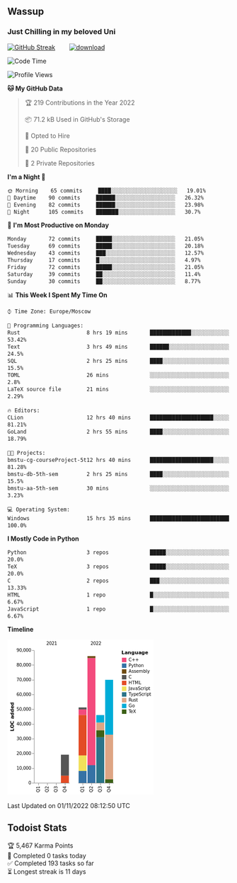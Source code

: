 ## Wassup 
### Just Chilling in my beloved Uni 

<!--
-->

[![GitHub Streak](http://github-readme-streak-stats.herokuapp.com?user=archeoss&theme=shades-of-purple&hide_border=true&date_format=j%20M%5B%20Y%5D)](https://git.io/streak-stats)&nbsp;&nbsp;&nbsp;&nbsp;&nbsp;&nbsp;&nbsp;&nbsp;[![download](https://user-images.githubusercontent.com/68448737/147796309-d8b65b1d-4dde-40d9-b03a-2b42aaa6cd43.jpeg)
](http://bmstu.ru/)

<!--START_SECTION:waka-->
![Code Time](http://img.shields.io/badge/Code%20Time-654%20hrs%2051%20mins-blue)

![Profile Views](http://img.shields.io/badge/Profile%20Views-0-blue)

**🐱 My GitHub Data** 

> 🏆 219 Contributions in the Year 2022
 > 
> 📦 71.2 kB Used in GitHub's Storage 
 > 
> 💼 Opted to Hire
 > 
> 📜 20 Public Repositories 
 > 
> 🔑 2 Private Repositories  
 > 
**I'm a Night 🦉** 

```text
🌞 Morning    65 commits     ████░░░░░░░░░░░░░░░░░░░░░   19.01% 
🌆 Daytime    90 commits     ██████░░░░░░░░░░░░░░░░░░░   26.32% 
🌃 Evening    82 commits     ██████░░░░░░░░░░░░░░░░░░░   23.98% 
🌙 Night      105 commits    ███████░░░░░░░░░░░░░░░░░░   30.7%

```
📅 **I'm Most Productive on Monday** 

```text
Monday       72 commits     █████░░░░░░░░░░░░░░░░░░░░   21.05% 
Tuesday      69 commits     █████░░░░░░░░░░░░░░░░░░░░   20.18% 
Wednesday    43 commits     ███░░░░░░░░░░░░░░░░░░░░░░   12.57% 
Thursday     17 commits     █░░░░░░░░░░░░░░░░░░░░░░░░   4.97% 
Friday       72 commits     █████░░░░░░░░░░░░░░░░░░░░   21.05% 
Saturday     39 commits     ██░░░░░░░░░░░░░░░░░░░░░░░   11.4% 
Sunday       30 commits     ██░░░░░░░░░░░░░░░░░░░░░░░   8.77%

```


📊 **This Week I Spent My Time On** 

```text
⌚︎ Time Zone: Europe/Moscow

💬 Programming Languages: 
Rust                     8 hrs 19 mins       █████████████░░░░░░░░░░░░   53.42% 
Text                     3 hrs 49 mins       ██████░░░░░░░░░░░░░░░░░░░   24.5% 
SQL                      2 hrs 25 mins       ████░░░░░░░░░░░░░░░░░░░░░   15.5% 
TOML                     26 mins             ░░░░░░░░░░░░░░░░░░░░░░░░░   2.8% 
LaTeX source file        21 mins             ░░░░░░░░░░░░░░░░░░░░░░░░░   2.29%

🔥 Editors: 
CLion                    12 hrs 40 mins      ████████████████████░░░░░   81.21% 
GoLand                   2 hrs 55 mins       ████░░░░░░░░░░░░░░░░░░░░░   18.79%

🐱‍💻 Projects: 
bmstu-cg-courseProject-5t12 hrs 40 mins      ████████████████████░░░░░   81.28% 
bmstu-db-5th-sem         2 hrs 25 mins       ████░░░░░░░░░░░░░░░░░░░░░   15.5% 
bmstu-aa-5th-sem         30 mins             ░░░░░░░░░░░░░░░░░░░░░░░░░   3.23%

💻 Operating System: 
Windows                  15 hrs 35 mins      █████████████████████████   100.0%

```

**I Mostly Code in Python** 

```text
Python                   3 repos             █████░░░░░░░░░░░░░░░░░░░░   20.0% 
TeX                      3 repos             █████░░░░░░░░░░░░░░░░░░░░   20.0% 
C                        2 repos             ███░░░░░░░░░░░░░░░░░░░░░░   13.33% 
HTML                     1 repo              █░░░░░░░░░░░░░░░░░░░░░░░░   6.67% 
JavaScript               1 repo              █░░░░░░░░░░░░░░░░░░░░░░░░   6.67%

```


**Timeline**

![Chart not found](https://raw.githubusercontent.com/archeoss/archeoss/master/charts/bar_graph.png) 


 Last Updated on 01/11/2022 08:12:50 UTC
<!--END_SECTION:waka-->

## Todoist Stats

<!-- TODO-IST:START -->
🏆  5,467 Karma Points           
🌸  Completed 0 tasks today           
✅  Completed 193 tasks so far           
⏳  Longest streak is 11 days
<!-- TODO-IST:END -->
